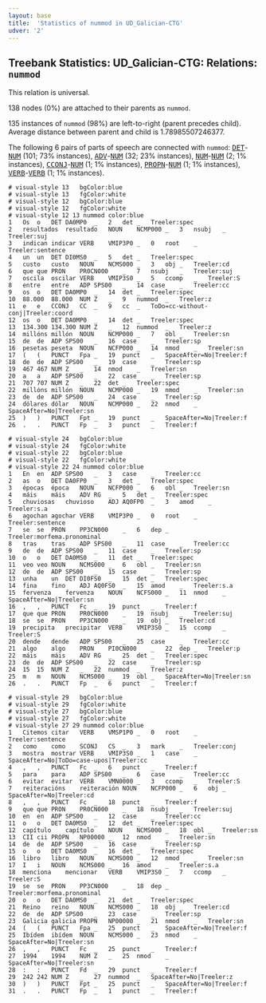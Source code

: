 ```yaml
---
layout: base
title:  'Statistics of nummod in UD_Galician-CTG'
udver: '2'
---
```


## Treebank Statistics: UD_Galician-CTG: Relations: `nummod`

This relation is universal.

138 nodes (0%) are attached to their parents as `nummod`.

135 instances of `nummod` (98%) are left-to-right (parent precedes child).
Average distance between parent and child is 1.78985507246377.

The following 6 pairs of parts of speech are connected with `nummod`: <tt><a href="gl_ctg-pos-DET.html">DET</a></tt>-<tt><a href="gl_ctg-pos-NUM.html">NUM</a></tt> (101; 73% instances), <tt><a href="gl_ctg-pos-ADV.html">ADV</a></tt>-<tt><a href="gl_ctg-pos-NUM.html">NUM</a></tt> (32; 23% instances), <tt><a href="gl_ctg-pos-NUM.html">NUM</a></tt>-<tt><a href="gl_ctg-pos-NUM.html">NUM</a></tt> (2; 1% instances), <tt><a href="gl_ctg-pos-CCONJ.html">CCONJ</a></tt>-<tt><a href="gl_ctg-pos-NUM.html">NUM</a></tt> (1; 1% instances), <tt><a href="gl_ctg-pos-PROPN.html">PROPN</a></tt>-<tt><a href="gl_ctg-pos-NUM.html">NUM</a></tt> (1; 1% instances), <tt><a href="gl_ctg-pos-VERB.html">VERB</a></tt>-<tt><a href="gl_ctg-pos-VERB.html">VERB</a></tt> (1; 1% instances).


~~~ conllu
# visual-style 13	bgColor:blue
# visual-style 13	fgColor:white
# visual-style 12	bgColor:blue
# visual-style 12	fgColor:white
# visual-style 12 13 nummod	color:blue
1	Os	o	DET	DA0MP0	_	2	det	_	Treeler:spec
2	resultados	resultado	NOUN	NCMP000	_	3	nsubj	_	Treeler:suj
3	indican	indicar	VERB	VMIP3P0	_	0	root	_	Treeler:sentence
4	un	un	DET	DI0MS0	_	5	det	_	Treeler:spec
5	custo	custo	NOUN	NCMS000	_	3	obj	_	Treeler:cd
6	que	que	PRON	PR0CN000	_	7	nsubj	_	Treeler:suj
7	oscila	oscilar	VERB	VMIP3S0	_	5	ccomp	_	Treeler:S
8	entre	entre	ADP	SPS00	_	14	case	_	Treeler:cc
9	os	o	DET	DA0MP0	_	14	det	_	Treeler:spec
10	88.000	88.000	NUM	Z	_	9	nummod	_	Treeler:z
11	e	e	CCONJ	CC	_	9	cc	_	ToDo=cc-without-conj|Treeler:coord
12	os	o	DET	DA0MP0	_	14	det	_	Treeler:spec
13	134.300	134.300	NUM	Z	_	12	nummod	_	Treeler:z
14	millóns	millón	NOUN	NCMP000	_	7	obl	_	Treeler:sn
15	de	de	ADP	SPS00	_	16	case	_	Treeler:sp
16	pesetas	peseta	NOUN	NCFP000	_	14	nmod	_	Treeler:sn
17	(	(	PUNCT	Fpa	_	19	punct	_	SpaceAfter=No|Treeler:f
18	de	de	ADP	SPS00	_	19	case	_	Treeler:sp
19	467	467	NUM	Z	_	14	nmod	_	Treeler:sn
20	a	a	ADP	SPS00	_	22	case	_	Treeler:sp
21	707	707	NUM	Z	_	22	det	_	Treeler:spec
22	millóns	millón	NOUN	NCMP000	_	19	nmod	_	Treeler:sn
23	de	de	ADP	SPS00	_	24	case	_	Treeler:sp
24	dólares	dólar	NOUN	NCMP000	_	22	nmod	_	SpaceAfter=No|Treeler:sn
25	)	)	PUNCT	Fpt	_	19	punct	_	SpaceAfter=No|Treeler:f
26	.	.	PUNCT	Fp	_	3	punct	_	Treeler:f

~~~


~~~ conllu
# visual-style 24	bgColor:blue
# visual-style 24	fgColor:white
# visual-style 22	bgColor:blue
# visual-style 22	fgColor:white
# visual-style 22 24 nummod	color:blue
1	En	en	ADP	SPS00	_	3	case	_	Treeler:cc
2	as	o	DET	DA0FP0	_	3	det	_	Treeler:spec
3	épocas	época	NOUN	NCFP000	_	6	obl	_	Treeler:sn
4	máis	máis	ADV	RG	_	5	det	_	Treeler:spec
5	chuviosas	chuvioso	ADJ	AQ0FP0	_	3	amod	_	Treeler:s.a
6	agochan	agochar	VERB	VMIP3P0	_	0	root	_	Treeler:sentence
7	se	se	PRON	PP3CN000	_	6	dep	_	Treeler:morfema.pronominal
8	tras	tras	ADP	SPS00	_	11	case	_	Treeler:cc
9	de	de	ADP	SPS00	_	11	case	_	Treeler:sp
10	o	o	DET	DA0MS0	_	11	det	_	Treeler:spec
11	veo	veo	NOUN	NCMS000	_	6	obl	_	Treeler:sn
12	de	de	ADP	SPS00	_	15	case	_	Treeler:sp
13	unha	un	DET	DI0FS0	_	15	det	_	Treeler:spec
14	fina	fino	ADJ	AQ0FS0	_	15	amod	_	Treeler:s.a
15	fervenza	fervenza	NOUN	NCFS000	_	11	nmod	_	SpaceAfter=No|Treeler:sn
16	,	,	PUNCT	Fc	_	19	punct	_	Treeler:f
17	que	que	PRON	PR0CN000	_	19	nsubj	_	Treeler:suj
18	se	se	PRON	PP3CN000	_	19	obj	_	Treeler:cd
19	precipita	precipitar	VERB	VMIP3S0	_	15	ccomp	_	Treeler:S
20	dende	dende	ADP	SPS00	_	25	case	_	Treeler:cc
21	algo	algo	PRON	PI0CN000	_	22	dep	_	Treeler:p
22	máis	máis	ADV	RG	_	25	det	_	Treeler:spec
23	de	de	ADP	SPS00	_	22	case	_	Treeler:sp
24	15	15	NUM	Z	_	22	nummod	_	Treeler:z
25	m	m	NOUN	NCMS000	_	19	obl	_	SpaceAfter=No|Treeler:sn
26	.	.	PUNCT	Fp	_	6	punct	_	Treeler:f

~~~


~~~ conllu
# visual-style 29	bgColor:blue
# visual-style 29	fgColor:white
# visual-style 27	bgColor:blue
# visual-style 27	fgColor:white
# visual-style 27 29 nummod	color:blue
1	Citemos	citar	VERB	VMSP1P0	_	0	root	_	Treeler:sentence
2	como	como	SCONJ	CS	_	3	mark	_	Treeler:conj
3	mostra	mostrar	VERB	VMIP3S0	_	1	case	_	SpaceAfter=No|ToDo=case-upos|Treeler:cc
4	,	,	PUNCT	Fc	_	6	punct	_	Treeler:f
5	para	para	ADP	SPS00	_	6	case	_	Treeler:cc
6	evitar	evitar	VERB	VMN0000	_	3	ccomp	_	Treeler:S
7	reiteracións	reiteración	NOUN	NCFP000	_	6	obj	_	SpaceAfter=No|Treeler:cd
8	,	,	PUNCT	Fc	_	18	punct	_	Treeler:f
9	que	que	PRON	PR0CN000	_	18	nsubj	_	Treeler:suj
10	en	en	ADP	SPS00	_	12	case	_	Treeler:cc
11	o	o	DET	DA0MS0	_	12	det	_	Treeler:spec
12	capítulo	capítulo	NOUN	NCMS000	_	18	obl	_	Treeler:sn
13	CII	cii	PROPN	NP00000	_	12	nmod	_	Treeler:sn
14	de	de	ADP	SPS00	_	16	case	_	Treeler:sp
15	o	o	DET	DA0MS0	_	16	det	_	Treeler:spec
16	libro	libro	NOUN	NCMS000	_	12	nmod	_	Treeler:sn
17	I	i	NOUN	NCMS000	_	16	amod	_	Treeler:s.a
18	menciona	mencionar	VERB	VMIP3S0	_	7	ccomp	_	Treeler:S
19	se	se	PRON	PP3CN000	_	18	dep	_	Treeler:morfema.pronominal
20	o	o	DET	DA0MS0	_	21	det	_	Treeler:spec
21	Reino	reino	NOUN	NCMS000	_	18	obj	_	Treeler:cd
22	de	de	ADP	SPS00	_	23	case	_	Treeler:sp
23	Galicia	galicia	PROPN	NP00000	_	21	nmod	_	Treeler:sn
24	(	(	PUNCT	Fpa	_	25	punct	_	SpaceAfter=No|Treeler:f
25	Ibídem	ibídem	NOUN	NCMS000	_	23	nmod	_	SpaceAfter=No|Treeler:sn
26	,	,	PUNCT	Fc	_	25	punct	_	Treeler:f
27	1994	1994	NUM	Z	_	25	nmod	_	SpaceAfter=No|Treeler:sn
28	:	:	PUNCT	Fd	_	29	punct	_	Treeler:f
29	242	242	NUM	Z	_	27	nummod	_	SpaceAfter=No|Treeler:z
30	)	)	PUNCT	Fpt	_	25	punct	_	SpaceAfter=No|Treeler:f
31	.	.	PUNCT	Fp	_	1	punct	_	Treeler:f

~~~


